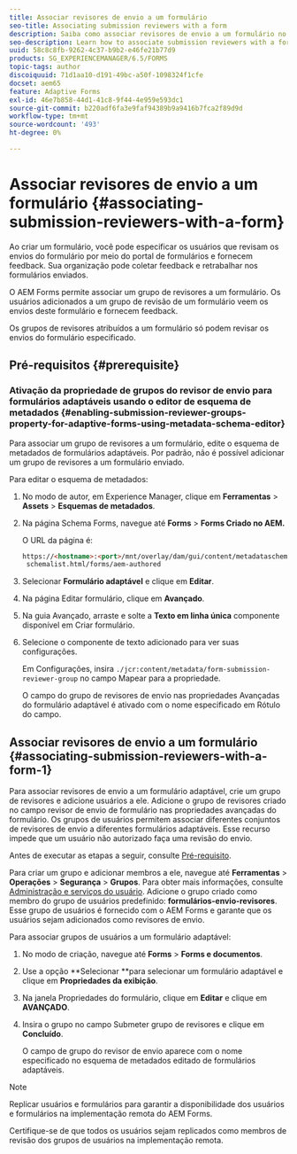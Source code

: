 ```yaml
---
title: Associar revisores de envio a um formulário
seo-title: Associating submission reviewers with a form
description: Saiba como associar revisores de envio a um formulário no AEM Forms. Os revisores associados revisam um formulário enviado por meio do portal de formulários.
seo-description: Learn how to associate submission reviewers with a form in AEM Forms. Associated reviewers review a form submitted via forms portal.
uuid: 58c8c8fb-9262-4c37-b9b2-e46fe21b77d9
products: SG_EXPERIENCEMANAGER/6.5/FORMS
topic-tags: author
discoiquuid: 71d1aa10-d191-49bc-a50f-1098324f1cfe
docset: aem65
feature: Adaptive Forms
exl-id: 46e7b858-44d1-41c8-9f44-4e959e593dc1
source-git-commit: b220adf6fa3e9faf94389b9a9416b7fca2f89d9d
workflow-type: tm+mt
source-wordcount: '493'
ht-degree: 0%

---
```


# Associar revisores de envio a um formulário {#associating-submission-reviewers-with-a-form}

Ao criar um formulário, você pode especificar os usuários que revisam os envios do formulário por meio do portal de formulários e fornecem feedback. Sua organização pode coletar feedback e retrabalhar nos formulários enviados.

O AEM Forms permite associar um grupo de revisores a um formulário. Os usuários adicionados a um grupo de revisão de um formulário veem os envios deste formulário e fornecem feedback.

Os grupos de revisores atribuídos a um formulário só podem revisar os envios do formulário especificado.

## Pré-requisitos {#prerequisite}

### Ativação da propriedade de grupos do revisor de envio para formulários adaptáveis usando o editor de esquema de metadados {#enabling-submission-reviewer-groups-property-for-adaptive-forms-using-metadata-schema-editor}

Para associar um grupo de revisores a um formulário, edite o esquema de metadados de formulários adaptáveis. Por padrão, não é possível adicionar um grupo de revisores a um formulário enviado.

Para editar o esquema de metadados:

1. No modo de autor, em Experience Manager, clique em **Ferramentas** > **Assets** > **Esquemas de metadados**.
1. Na página Schema Forms, navegue até **Forms** > **Forms Criado no AEM.**

   O URL da página é:

   ```html
   https://<hostname>:<port>/mnt/overlay/dam/gui/content/metadataschemaeditor/
    schemalist.html/forms/aem-authored
   ```

1. Selecionar **Formulário adaptável** e clique em **Editar**.
1. Na página Editar formulário, clique em **Avançado**.
1. Na guia Avançado, arraste e solte a **Texto em linha única** componente disponível em Criar formulário.
1. Selecione o componente de texto adicionado para ver suas configurações.

   Em Configurações, insira `./jcr:content/metadata/form-submission-reviewer-group` no campo Mapear para a propriedade.

   O campo do grupo de revisores de envio nas propriedades Avançadas do formulário adaptável é ativado com o nome especificado em Rótulo do campo.

## Associar revisores de envio a um formulário {#associating-submission-reviewers-with-a-form-1}

Para associar revisores de envio a um formulário adaptável, crie um grupo de revisores e adicione usuários a ele. Adicione o grupo de revisores criado no campo revisor de envio de formulário nas propriedades avançadas do formulário.
Os grupos de usuários permitem associar diferentes conjuntos de revisores de envio a diferentes formulários adaptáveis. Esse recurso impede que um usuário não autorizado faça uma revisão do envio.

Antes de executar as etapas a seguir, consulte [Pré-requisito](../../forms/using/adding-reviewers-form.md#prerequisite).

Para criar um grupo e adicionar membros a ele, navegue até **Ferramentas** > **Operações** > **Segurança** > **Grupos**.
Para obter mais informações, consulte [Administração e serviços do usuário](/help/sites-administering/security.md).
Adicione o grupo criado como membro do grupo de usuários predefinido: **formulários-envio-revisores**. Esse grupo de usuários é fornecido com o AEM Forms e garante que os usuários sejam adicionados como revisores de envio.

Para associar grupos de usuários a um formulário adaptável:

1. No modo de criação, navegue até **Forms** > **Forms e documentos**.
1. Use a opção **Selecionar **para selecionar um formulário adaptável e clique em **Propriedades da exibição**.
1. Na janela Propriedades do formulário, clique em **Editar** e clique em **AVANÇADO**.
1. Insira o grupo no campo Submeter grupo de revisores e clique em **Concluído**.

   O campo de grupo do revisor de envio aparece com o nome especificado no esquema de metadados editado de formulários adaptáveis.

>[!NOTE]
>
>Replicar usuários e formulários para garantir a disponibilidade dos usuários e formulários na implementação remota do AEM Forms.
>
>Certifique-se de que todos os usuários sejam replicados como membros de revisão dos grupos de usuários na implementação remota.
